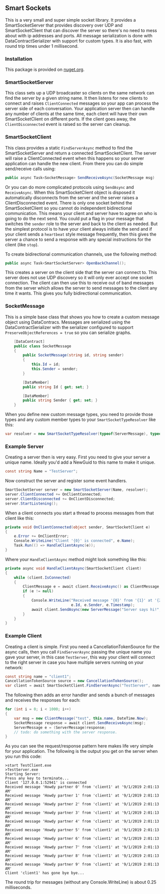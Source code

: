 ## Smart Sockets

This is a very small and super simple socket library.  It provides a SmartSocketServer
that provides discovery over UDP and SmartSocketClient that can discover the server so
there's no need to mess about with ip addresses and ports.  All message serialization is done with
DataContractSerializer with support for custom types.  It is also fast, with round trip
times under 1 millisecond.

### Installation

This package is provided on [nuget.org](https://www.nuget.org/packages/LovettSoftware.SmartSockets/).

### SmartSocketServer

This class sets up a UDP broadcaster so clients on the same network can find the server by
a given string name.  It then listens for
new clients to connect and raises `ClientConnected` messages so your app can process the
server side of each conversation.  Your application server then can handle any number of
clients at the same time, each client will have their own SmartSocketClient on different ports.
If the client goes away, the `ClientDisconnected` event is raised so the server can cleanup.

### SmartSocketClient

This class provides a static `FindServerAsync` method to find the SmartSocketServer and
return a connected SmartSocketClient.  The server will raise a ClientConnected event
when this happens so your server application can handle the new client.
From there you can do simple send/receive calls using:
```c#
public async Task<SocketMessage> SendReceiveAsync(SocketMessage msg)
```
Or you can do more complicated protocols using `SendAsync` and `ReceiveAsync`.  When this
SmartSocketClient object is disposed it automatically disconnects from the server and
the server raises a ClientDisconnected event.  There is only one socket behind the SmartSocketClient so you cannot do independent bidirectional communication.
This means your client and server have to
agree on who is going to do the next send.  You could put a flag in your message that switches
the `sender` role to the server and back to the client as needed.  But the simplest
protocol is to have your client always initiate the send and if your client sends a `heartbeat`
style message frequently, then this gives the server a chance to send a response with any
special instructions for the client (like `stop`).

To create bidirectional communication channels, use the following method:

```c#
public async Task<SmartSocketServer> OpenBackChannel();
```

This creates a server on the client side that the server can connect to.  This
server does not use UDP discovery so it will only ever accept one socket connection.
The client can then use this to receive out of band messages from the server which
allows the server to send messages to the client any time it wants.  This gives you
fully bidirectional communication.

### SocketMessage

This is a simple base class that shows you how to create a custom message object using DataContracs.
Messages are serialized using the DataContractSerializer with the
serializer configured to support `PreserveObjectReferences = true` so you can serialize graphs.

```c#
    [DataContract]
    public class SocketMessage
    {
        public SocketMessage(string id, string sender)
        {
            this.Id = id;
            this.Sender = sender;
        }

        [DataMember]
        public string Id { get; set; }

        [DataMember]
        public string Sender { get; set; }
    }
```

When you define new custom message types, you need to provide those types and any custom member types
to your `SmartSocketTypeResolver` like this:
```c#
var resolver = new SmartSocketTypeResolver(typeof(ServerMessage), typeof(ClientMessage));
```

### Example Server

Creating a server then is very easy.  First you need to give your server a
unique name.  Ideally you'd add a NewGuid to this name to make it unique.

```c#
const string Name = "TestServer";
```

Now construct the server and register some event handlers.

```c#
SmartSocketServer server = new SmartSocketServer(Name, resolver);
server.ClientConnected += OnClientConnected;
server.ClientDisconnected += OnClientDisconnected;
server.StartListening();
```

When a client connects you start a thread to process messages from
that client like this:

```c#
private void OnClientConnected(object sender, SmartSocketClient e)
{
    e.Error += OnClientError;
    Console.WriteLine("Client '{0}' is connected", e.Name);
    Task.Run(() => HandleClientAsync(e));
}
```

Where your `HandleClientAsync` method might look something like this:

```c#
private async void HandleClientAsync(SmartSocketClient client)
{
    while (client.IsConnected)
    {
        ClientMessage e = await client.ReceiveAsync() as ClientMessage;
        if (e != null)
        {
            Console.WriteLine("Received message '{0}' from '{1}' at '{2}'",
                              e.Id, e.Sender, e.Timestamp);
            await client.SendAsync(new ServerMessage("Server says hi!", Name, DateTime.Now));
        }
    }
}
```

### Example Client

Creating a client is simple.  First you need a CancellationTokenSource for the
async calls, then you call `FindServerAsync` passing the unique name you gave
your server, in this case `TestServer`, this way your client will connect to the
right server in case you have multiple servers running on your network:

```c#
const string name = "client1";
CancellationTokenSource source = new CancellationTokenSource();
var client = await SmartSocketClient.FindServerAsync("TestServer", name, resolver, source.Token);
```

The following then adds an error handler and sends a bunch of messages and
receives the responses for each:

```c#
for (int i = 0; i < 1000; i++)
{
    var msg = new ClientMessage("test", this.name, DateTime.Now);
    SocketMessage response = await client.SendReceiveAsync(msg);
    ServerMessage e = (ServerMessage)response;
    // todo: do something with the server response.
}
```

As you can see the request/response pattern here makes life very simple for your application.  The following is the output you get on the server when you run
this code:

```
>start TestClient.exe
>TestServer.exe
Starting Server:
Press any key to terminate...
Client '127.0.0.1:52941' is connected
Received message 'Howdy partner 0' from 'client1' at '9/1/2019 2:01:13 AM'
Received message 'Howdy partner 1' from 'client1' at '9/1/2019 2:01:13 AM'
Received message 'Howdy partner 2' from 'client1' at '9/1/2019 2:01:13 AM'
Received message 'Howdy partner 3' from 'client1' at '9/1/2019 2:01:13 AM'
Received message 'Howdy partner 4' from 'client1' at '9/1/2019 2:01:13 AM'
Received message 'Howdy partner 5' from 'client1' at '9/1/2019 2:01:13 AM'
Received message 'Howdy partner 6' from 'client1' at '9/1/2019 2:01:13 AM'
Received message 'Howdy partner 7' from 'client1' at '9/1/2019 2:01:13 AM'
Received message 'Howdy partner 8' from 'client1' at '9/1/2019 2:01:13 AM'
Received message 'Howdy partner 9' from 'client1' at '9/1/2019 2:01:13 AM'
Client 'client1' has gone bye bye...
```

The round trip for messages (without any Console.WriteLine) is about 0.25 milliseconds.